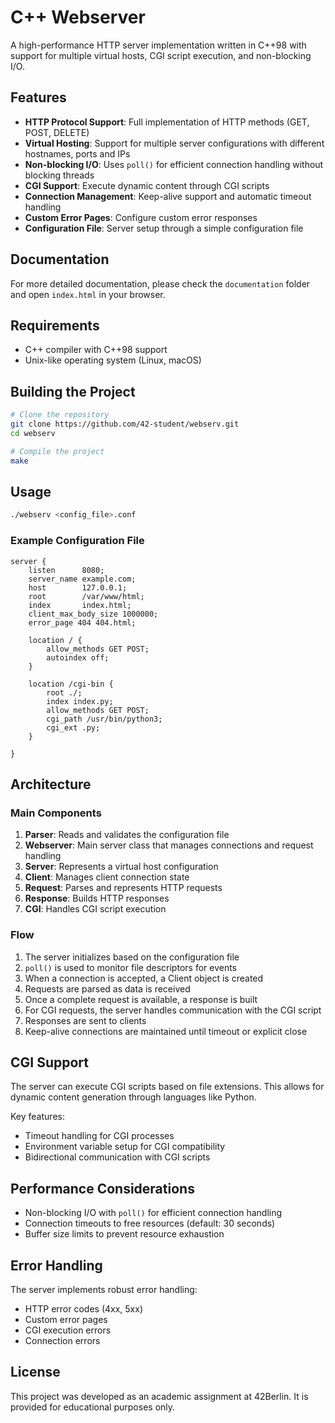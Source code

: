 # C++ Webserver

A high-performance HTTP server implementation written in C++98 with support for multiple virtual hosts, CGI script execution, and non-blocking I/O.

## Features

- **HTTP Protocol Support**: Full implementation of HTTP methods (GET, POST, DELETE)
- **Virtual Hosting**: Support for multiple server configurations with different hostnames, ports and IPs
- **Non-blocking I/O**: Uses `poll()` for efficient connection handling without blocking threads
- **CGI Support**: Execute dynamic content through CGI scripts
- **Connection Management**: Keep-alive support and automatic timeout handling
- **Custom Error Pages**: Configure custom error responses
- **Configuration File**: Server setup through a simple configuration file

## Documentation

For more detailed documentation, please check the `documentation` folder and open `index.html` in your browser.

## Requirements

- C++ compiler with C++98 support
- Unix-like operating system (Linux, macOS)

## Building the Project

```bash
# Clone the repository
git clone https://github.com/42-student/webserv.git
cd webserv

# Compile the project
make
```

## Usage

```bash
./webserv <config_file>.conf
```

### Example Configuration File

```
server {
    listen      8080;
    server_name example.com;
    host        127.0.0.1;
    root        /var/www/html;
    index       index.html;
    client_max_body_size 1000000;
    error_page 404 404.html;

    location / {
        allow_methods GET POST;
        autoindex off;
    }

    location /cgi-bin {
        root ./;
        index index.py;
        allow_methods GET POST;
        cgi_path /usr/bin/python3;
        cgi_ext .py;
    }

}
```

## Architecture

### Main Components

1. **Parser**: Reads and validates the configuration file
2. **Webserver**: Main server class that manages connections and request handling
3. **Server**: Represents a virtual host configuration
4. **Client**: Manages client connection state
5. **Request**: Parses and represents HTTP requests
6. **Response**: Builds HTTP responses
7. **CGI**: Handles CGI script execution

### Flow

1. The server initializes based on the configuration file
2. `poll()` is used to monitor file descriptors for events
3. When a connection is accepted, a Client object is created
4. Requests are parsed as data is received
5. Once a complete request is available, a response is built
6. For CGI requests, the server handles communication with the CGI script
7. Responses are sent to clients
8. Keep-alive connections are maintained until timeout or explicit close

## CGI Support

The server can execute CGI scripts based on file extensions. This allows for dynamic content generation through languages like Python.

Key features:
- Timeout handling for CGI processes
- Environment variable setup for CGI compatibility
- Bidirectional communication with CGI scripts

## Performance Considerations

- Non-blocking I/O with `poll()` for efficient connection handling
- Connection timeouts to free resources (default: 30 seconds)
- Buffer size limits to prevent resource exhaustion

## Error Handling

The server implements robust error handling:
- HTTP error codes (4xx, 5xx)
- Custom error pages
- CGI execution errors
- Connection errors

## License

This project was developed as an academic assignment at 42Berlin.
It is provided for educational purposes only.
